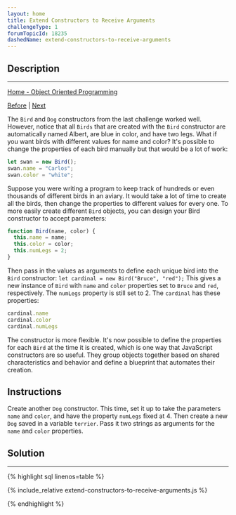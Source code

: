 ```yaml
---
layout: home
title: Extend Constructors to Receive Arguments
challengeType: 1
forumTopicId: 18235
dashedName: extend-constructors-to-receive-arguments
---
```


<div class="row">
<div class="columnStmt" markdown="1">

## Description
------

[Home - Object Oriented Programming](./README.md)

[Before](./use-a-constructor-to-create-objects.md)  | [Next](./verify-an-objects-constructor-with-instanceof.md) 

The `Bird` and `Dog` constructors from the last challenge worked well. However, notice that all `Birds` that are created with the `Bird` constructor are automatically named Albert, are blue in color, and have two legs. What if you want birds with different values for name and color? It's possible to change the properties of each bird manually but that would be a lot of work:

```js
let swan = new Bird();
swan.name = "Carlos";
swan.color = "white";
```

Suppose you were writing a program to keep track of hundreds or even thousands of different birds in an aviary. It would take a lot of time to create all the birds, then change the properties to different values for every one. To more easily create different `Bird` objects, you can design your Bird constructor to accept parameters:

```js
function Bird(name, color) {
  this.name = name;
  this.color = color;
  this.numLegs = 2;
}
```

Then pass in the values as arguments to define each unique bird into the `Bird` constructor: `let cardinal = new Bird("Bruce", "red");` This gives a new instance of `Bird` with `name` and `color` properties set to `Bruce` and `red`, respectively. The `numLegs` property is still set to 2. The `cardinal` has these properties:

```js
cardinal.name
cardinal.color
cardinal.numLegs
```

The constructor is more flexible. It's now possible to define the properties for each `Bird` at the time it is created, which is one way that JavaScript constructors are so useful. They group objects together based on shared characteristics and behavior and define a blueprint that automates their creation.

##  Instructions 

Create another `Dog` constructor. This time, set it up to take the parameters `name` and `color`, and have the property `numLegs` fixed at 4. Then create a new `Dog` saved in a variable `terrier`. Pass it two strings as arguments for the `name` and `color` properties.

</div>
<div class="columnSol" markdown="1">

## Solution
------

{% highlight sql linenos=table %}

{% include_relative extend-constructors-to-receive-arguments.js %}

{% endhighlight %}

</div>
</div>

